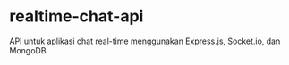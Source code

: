 # realtime-chat-api
API untuk aplikasi chat real-time menggunakan Express.js, Socket.io, dan MongoDB.
